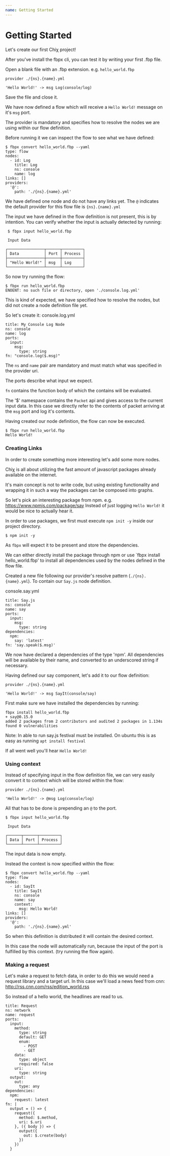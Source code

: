 ```yaml
---
name: Getting Started
---
```


# Getting Started

Let's create our first Chiχ project!

After you've install the fbpx cli, you can test it by writing your first .fbp file.

Open a blank file with an .fbp extension. e.g. `hello_world.fbp`

```
provider ./{ns}.{name}.yml

'Hello World!' -> msg Log(console/log)
```

Save the file and close it.

We have now defined a flow which will receive a `Hello World!` message on it's `msg` port.

The provider is mandatory and specifies how to resolve the nodes we are using within our flow definition.

Before running it we can inspect the flow to see what we have defined:
```
$ fbpx convert hello_world.fbp --yaml
type: flow
nodes:
  - id: Log
    title: Log
    ns: console
    name: log
links: []
providers:
  '@':
    path: './{ns}.{name}.yml'

```

We have defined one node and do not have any links yet.
The `@` indicates the default provider for this flow file is `{ns}.{name}.yml`

The input we have defined in the flow definition is not present, this is by intention.
You can verify whether the input is actually detected by running:
```
 $ fbpx input hello_world.fbp 

 Input Data

┌────────────────┬──────┬─────────┐
│ Data           │ Port │ Process │
├────────────────┼──────┼─────────┤
│ "Hello World!" │ msg  │ Log     │
└────────────────┴──────┴─────────┘
```

So now try running the flow:
```
$ fbpx run hello_world.fbp 
ENOENT: no such file or directory, open './console.log.yml'
```

This is kind of expected, we have specified how to resolve the nodes, but did not create a node definition file yet.

So let's create it:
console.log.yml
```
title: My Console Log Node
ns: console
name: log
ports:
  input:
    msg:
      type: string
fn: "console.log($.msg)"
```
The `ns` and `name` pair are mandatory and must match what was specified in the provider uri.

The ports describe what input we expect.

`fn` contains the function body of which the contains will be evaluated.

The '$' namespace contains the `Packet` api and gives access to the current input data. 
In this case we directly refer to the contents of packet arriving at the `msg` port and log it's contents.

Having created our node definition, the flow can now be executed.

```bash
$ fbpx run hello_world.fbp 
Hello World!
```

### Creating Links

In order to create something more interesting let's add some more nodes.

Chiχ is all about utilizing the fast amount of javascript packages already available on the internet.

It's main concept is not to write code, but using existing functionality and wrapping it in such a way the packages can be composed into graphs.

So let's pick an interesting package from npm. e.g. https://www.npmjs.com/package/say
Instead of just logging `Hello World!` it would be nice to actually hear it.

In order to use packages, we first must execute `npm init -y` inside our project directory.
```
$ npm init -y
```

As `fbpx` will expect it to be present and store the dependencies.

We can either directly install the package through npm or use `fbpx install hello_world.fbp' to install all dependencies used by the nodes defined in the flow file.

Created a new file following our provider's resolve pattern (`./{ns}.{name}.yml`). To contain our `Say.js` node definition.

console.say.yml
```
title: Say.js
ns: console
name: say
ports:
  input:
    msg:
      type: string
dependencies:
  npm:
    say: 'latest'
fn: 'say.speak($.msg)'
```

We now have declared a dependencies of the type 'npm'.
All dependencies will be available by their name, and converted to an underscored string if necessary.

Having defined our say component, let's add it to our flow definition:
```
provider ./{ns}.{name}.yml

'Hello World!' -> msg SayIt(console/say)

```

First make sure we have installed the dependencies by running:
```
fbpx install hello_world.fbp 
+ say@0.15.0
added 2 packages from 2 contributors and audited 2 packages in 1.134s
found 0 vulnerabilities
```
Note: In able to run say.js festival must be installed. On ubuntu this is as easy as running `apt install festival`

If all went well you'll hear `Hello World!`

### Using context

Instead of specifying input in the flow definition file, we can very easily convert it to context which will be stored within the flow:
```
provider ./{ns}.{name}.yml

'Hello World!' -> @msg Log(console/log)
```
All that has to be done is prepending an `@` to the port.

```
$ fbpx input hello_world.fbp 

 Input Data

┌──────┬──────┬─────────┐
│ Data │ Port │ Process │
└──────┴──────┴─────────┘

```
The input data is now empty.

Instead the context is now specified within the flow:
```
$ fbpx convert hello_world.fbp --yaml
type: flow
nodes:
  - id: SayIt
    title: SayIt
    ns: console
    name: say
    context:
      msg: Hello World!
links: []
providers:
  '@':
    path: './{ns}.{name}.yml'

```
So when this definition is distributed it will contain the desired context.

In this case the node will automatically run, because the input of the port is fulfilled by this context. (try running the flow again).


### Making a request

Let's make a request to fetch data, in order to do this we would need a request library and a target url.
In this case we'll load a news feed from cnn: http://rss.cnn.com/rss/edition_world.rss

So instead of a hello world, the headlines are read to us.


```
title: Request
ns: network
name: request
ports:
  input:
    method:
      type: string
      default: GET
      enum:
        - POST
        - GET
    data:
      type: object
      required: false
    uri:
      type: string
  output:
    out:
      type: any
dependencies:
  npm:
    request: latest
fn: |
  output = () => {
    request({
      method: $.method,
      uri: $.uri
    }, ({ body }) => {
      output({
        out: $.create(body)
      })
    })
  }
```



